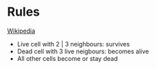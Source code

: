 # Rules

[Wikipedia](https://en.wikipedia.org/wiki/Conway%27s_Game_of_Life)

 - Live cell with 2 | 3 neighbours: survives
 - Dead cell with 3 live neigbours: becomes alive
 - All other cells become or stay dead
